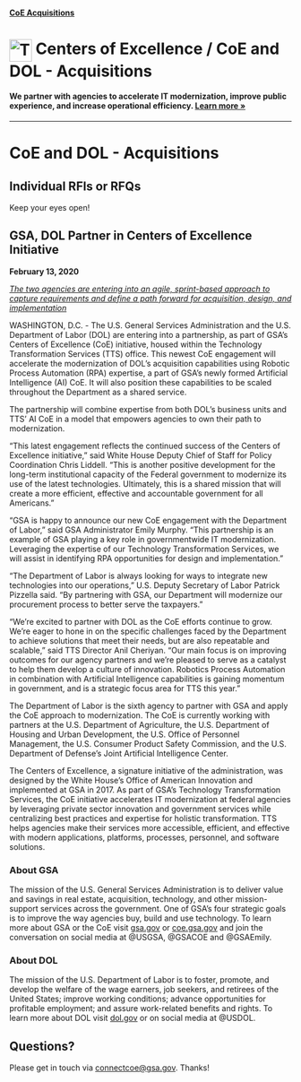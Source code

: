 #### [CoE Acquisitions](https://github.com/GSA/coe-acquisitions)

<h1><img src="https://coe.gsa.gov/img/coe-logomark.svg" width="40px" align="top" alt="The Centers of Excellence Logo"> Centers of Excellence / CoE and DOL - Acquisitions</h1>

#### We partner with agencies to accelerate IT modernization, improve public experience, and increase operational efficiency. [Learn more »](https://coe.gsa.gov/about/)

---

# CoE and DOL - Acquisitions

## Individual RFIs or RFQs

Keep your eyes open!

## GSA, DOL Partner in Centers of Excellence Initiative

**February 13, 2020**

[_The two agencies are entering into an agile, sprint-based approach to capture requirements and define a path forward for acquisition, design, and implementation_](https://www.gsa.gov/about-us/newsroom/news-releases/gsa-dol-partner-in-centers-of-excellence-initiative)

WASHINGTON, D.C. - The U.S. General Services Administration and the U.S. Department of Labor (DOL) are entering into a partnership, as part of GSA’s Centers of Excellence (CoE) initiative, housed within the Technology Transformation Services (TTS) office. This newest CoE engagement will accelerate the modernization of DOL’s acquisition capabilities using Robotic Process Automation (RPA) expertise, a part of GSA’s newly formed Artificial Intelligence (AI) CoE. It will also position these capabilities to be scaled throughout the Department as a shared service.

The partnership will combine expertise from both DOL’s business units and TTS’ AI CoE in a model that empowers agencies to own their path to modernization.

“This latest engagement reflects the continued success of the Centers of Excellence initiative,” said White House Deputy Chief of Staff for Policy Coordination Chris Liddell. “This is another positive development for the long-term institutional capacity of the Federal government to modernize its use of the latest technologies. Ultimately, this is a shared mission that will create a more efficient, effective and accountable government for all Americans.”

“GSA is happy to announce our new CoE engagement with the Department of Labor,” said GSA Administrator Emily Murphy. “This partnership is an example of GSA playing a key role in governmentwide IT modernization. Leveraging the expertise of our Technology Transformation Services, we will assist in identifying RPA opportunities for design and implementation.”

“The Department of Labor is always looking for ways to integrate new technologies into our operations,” U.S. Deputy Secretary of Labor Patrick Pizzella said. “By partnering with GSA, our Department will modernize our procurement process to better serve the taxpayers.”

“We’re excited to partner with DOL as the CoE efforts continue to grow. We’re eager to hone in on the specific challenges faced by the Department to achieve solutions that meet their needs, but are also repeatable and scalable,” said TTS Director Anil Cheriyan. “Our main focus is on improving outcomes for our agency partners and we’re pleased to serve as a catalyst to help them develop a culture of innovation. Robotics Process Automation in combination with Artificial Intelligence capabilities is gaining momentum in government, and is a strategic focus area for TTS this year.”

The Department of Labor is the sixth agency to partner with GSA and apply the CoE approach to modernization. The CoE is currently working with partners at the U.S. Department of Agriculture, the U.S. Department of Housing and Urban Development, the U.S. Office of Personnel Management, the U.S. Consumer Product Safety Commission, and the U.S. Department of Defense’s Joint Artificial Intelligence Center.

The Centers of Excellence, a signature initiative of the administration, was designed by the White House’s Office of American Innovation and implemented at GSA in 2017. As part of GSA’s Technology Transformation Services, the CoE initiative accelerates IT modernization at federal agencies by leveraging private sector innovation and government services while centralizing best practices and expertise for holistic transformation. TTS helps agencies make their services more accessible, efficient, and effective with modern applications, platforms, processes, personnel, and software solutions.

### About GSA

The mission of the U.S. General Services Administration is to deliver value and savings in real estate, acquisition, technology, and other mission-support services across the government. One of GSA’s four strategic goals is to improve the way agencies buy, build and use technology. To learn more about GSA or the CoE visit [gsa.gov](gsa.gov) or [coe.gsa.gov](coe.gsa.gov) and join the conversation on social media at @USGSA, @GSACOE and @GSAEmily.

### About DOL

The mission of the U.S. Department of Labor is to foster, promote, and develop the welfare of the wage earners, job seekers, and retirees of the United States; improve working conditions; advance opportunities for profitable employment; and assure work-related benefits and rights. To learn more about DOL visit [dol.gov](dol.gov) or on social media at @USDOL.

## Questions?

Please get in touch via connectcoe@gsa.gov. Thanks!
